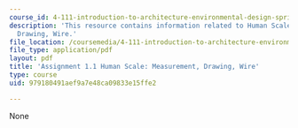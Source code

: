```yaml
---
course_id: 4-111-introduction-to-architecture-environmental-design-spring-2014
description: 'This resource contains information related to Human Scale: Measurement,
  Drawing, Wire.'
file_location: /coursemedia/4-111-introduction-to-architecture-environmental-design-spring-2014/979180491aef9a7e48ca09833e15ffe2_MIT4_111S14_Assignment_1.1.pdf
file_type: application/pdf
layout: pdf
title: 'Assignment 1.1 Human Scale: Measurement, Drawing, Wire'
type: course
uid: 979180491aef9a7e48ca09833e15ffe2

---
```

None